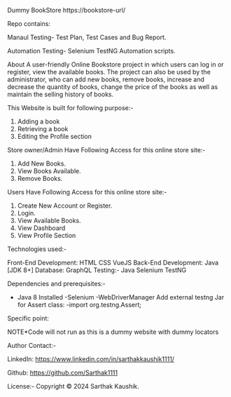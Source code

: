 Dummy BookStore
https://bookstore-url/

Repo contains:

Manaul Testing- Test Plan, Test Cases and Bug Report.

Automation Testing- Selenium TestNG Automation scripts.

About
A user-friendly Online Bookstore project in which users can log in or register, view the available books. The project can also be used by the administrator, 
who can add new books, remove books, increase and decrease the quantity of books, change the price of the books as well as maintain the selling history of books.

This Website is built for following purpose:-

1. Adding a book
2. Retrieving a book
3. Editing the Profile section

Store owner/Admin Have Following Access for this online store site:-

1. Add New Books.
2. View Books Available.
3. Remove Books.


Users Have Following Access for this online store site:-

1. Create New Account or Register.
2. Login.
3. View Available Books.
4. View Dashboard
5. View Profile Section


Technologies used:-

Front-End Development:
HTML
CSS
VueJS
Back-End Development:
Java [JDK 8+]
Database:
GraphQL
Testing:-
Java
Selenium
TestNG


Dependencies and prerequisites:-
- Java 8 Installed
-Selenium
-WebDriverManager
Add external testng Jar for Assert class:
-import org.testng.Assert;

Specific point:

NOTE*Code will not run as this is a dummy website with dummy locators

Author Contact:-

LinkedIn: https://www.linkedin.com/in/sarthakkaushik1111/

Github: https://github.com/Sarthak1111

License:-
Copyright © 2024 Sarthak Kaushik.

